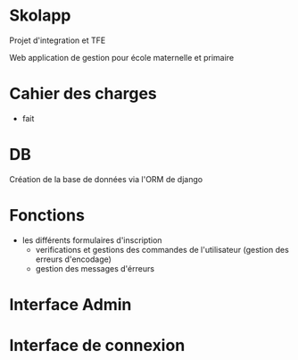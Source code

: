# Skolapp
Projet d'integration et TFE

Web application de gestion pour école maternelle et primaire 
# Cahier des charges 
  - fait 
  
# DB
Création de la base de données via l'ORM de django 

# Fonctions
- les différents formulaires d'inscription
  + verifications et gestions des commandes de l'utilisateur (gestion des erreurs d'encodage)
  + gestion des messages d'érreurs 







# Interface Admin


# Interface de connexion
